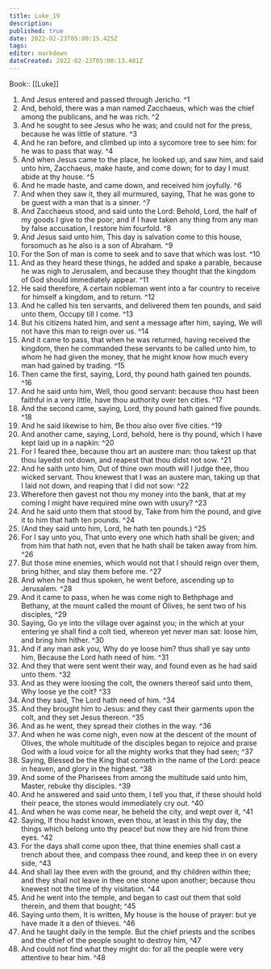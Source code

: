 ```yaml
---
title: Luke_19
description: 
published: true
date: 2022-02-23T05:00:15.425Z
tags: 
editor: markdown
dateCreated: 2022-02-23T05:00:13.481Z
---
```


 Book:: [[Luke]]
 1. And Jesus entered and passed through Jericho. ^1
 2. And, behold, there was a man named Zacchaeus, which was the chief among the publicans, and he was rich. ^2
 3. And he sought to see Jesus who he was; and could not for the press, because he was little of stature. ^3
 4. And he ran before, and climbed up into a sycomore tree to see him: for he was to pass that way. ^4
 5. And when Jesus came to the place, he looked up, and saw him, and said unto him, Zacchaeus, make haste, and come down; for to day I must abide at thy house. ^5
 6. And he made haste, and came down, and received him joyfully. ^6
 7. And when they saw it, they all murmured, saying, That he was gone to be guest with a man that is a sinner. ^7
 8. And Zacchaeus stood, and said unto the Lord: Behold, Lord, the half of my goods I give to the poor; and if I have taken any thing from any man by false accusation, I restore him fourfold. ^8
 9. And Jesus said unto him, This day is salvation come to this house, forsomuch as he also is a son of Abraham. ^9
 10. For the Son of man is come to seek and to save that which was lost. ^10
 11. And as they heard these things, he added and spake a parable, because he was nigh to Jerusalem, and because they thought that the kingdom of God should immediately appear. ^11
 12. He said therefore, A certain nobleman went into a far country to receive for himself a kingdom, and to return. ^12
 13. And he called his ten servants, and delivered them ten pounds, and said unto them, Occupy till I come. ^13
 14. But his citizens hated him, and sent a message after him, saying, We will not have this man to reign over us. ^14
 15. And it came to pass, that when he was returned, having received the kingdom, then he commanded these servants to be called unto him, to whom he had given the money, that he might know how much every man had gained by trading. ^15
 16. Then came the first, saying, Lord, thy pound hath gained ten pounds. ^16
 17. And he said unto him, Well, thou good servant: because thou hast been faithful in a very little, have thou authority over ten cities. ^17
 18. And the second came, saying, Lord, thy pound hath gained five pounds. ^18
 19. And he said likewise to him, Be thou also over five cities. ^19
 20. And another came, saying, Lord, behold, here is thy pound, which I have kept laid up in a napkin: ^20
 21. For I feared thee, because thou art an austere man: thou takest up that thou layedst not down, and reapest that thou didst not sow. ^21
 22. And he saith unto him, Out of thine own mouth will I judge thee, thou wicked servant. Thou knewest that I was an austere man, taking up that I laid not down, and reaping that I did not sow: ^22
 23. Wherefore then gavest not thou my money into the bank, that at my coming I might have required mine own with usury? ^23
 24. And he said unto them that stood by, Take from him the pound, and give it to him that hath ten pounds. ^24
 25. (And they said unto him, Lord, he hath ten pounds.) ^25
 26. For I say unto you, That unto every one which hath shall be given; and from him that hath not, even that he hath shall be taken away from him. ^26
 27. But those mine enemies, which would not that I should reign over them, bring hither, and slay them before me. ^27
 28. And when he had thus spoken, he went before, ascending up to Jerusalem. ^28
 29. And it came to pass, when he was come nigh to Bethphage and Bethany, at the mount called the mount of Olives, he sent two of his disciples, ^29
 30. Saying, Go ye into the village over against you; in the which at your entering ye shall find a colt tied, whereon yet never man sat: loose him, and bring him hither. ^30
 31. And if any man ask you, Why do ye loose him? thus shall ye say unto him, Because the Lord hath need of him. ^31
 32. And they that were sent went their way, and found even as he had said unto them. ^32
 33. And as they were loosing the colt, the owners thereof said unto them, Why loose ye the colt? ^33
 34. And they said, The Lord hath need of him. ^34
 35. And they brought him to Jesus: and they cast their garments upon the colt, and they set Jesus thereon. ^35
 36. And as he went, they spread their clothes in the way. ^36
 37. And when he was come nigh, even now at the descent of the mount of Olives, the whole multitude of the disciples began to rejoice and praise God with a loud voice for all the mighty works that they had seen; ^37
 38. Saying, Blessed be the King that cometh in the name of the Lord: peace in heaven, and glory in the highest. ^38
 39. And some of the Pharisees from among the multitude said unto him, Master, rebuke thy disciples. ^39
 40. And he answered and said unto them, I tell you that, if these should hold their peace, the stones would immediately cry out. ^40
 41. And when he was come near, he beheld the city, and wept over it, ^41
 42. Saying, If thou hadst known, even thou, at least in this thy day, the things which belong unto thy peace! but now they are hid from thine eyes. ^42
 43. For the days shall come upon thee, that thine enemies shall cast a trench about thee, and compass thee round, and keep thee in on every side, ^43
 44. And shall lay thee even with the ground, and thy children within thee; and they shall not leave in thee one stone upon another; because thou knewest not the time of thy visitation. ^44
 45. And he went into the temple, and began to cast out them that sold therein, and them that bought; ^45
 46. Saying unto them, It is written, My house is the house of prayer: but ye have made it a den of thieves. ^46
 47. And he taught daily in the temple. But the chief priests and the scribes and the chief of the people sought to destroy him, ^47
 48. And could not find what they might do: for all the people were very attentive to hear him. ^48
